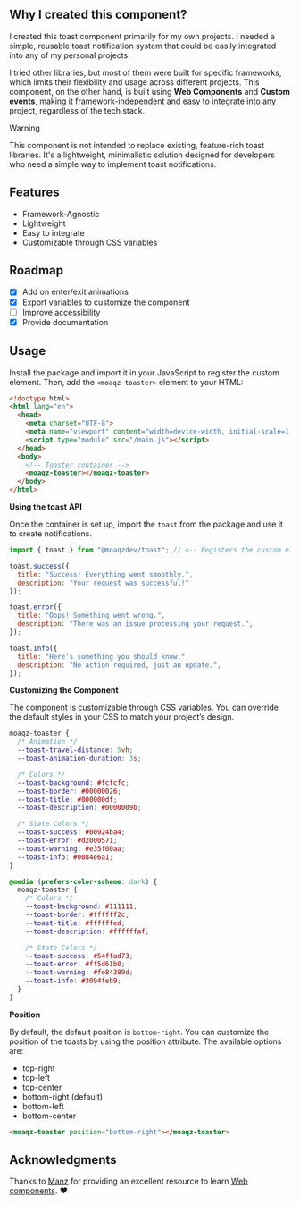 ## Why I created this component?

I created this toast component primarily for my own projects. I needed a simple, reusable toast notification system that could be easily integrated into any of my personal projects.

I tried other libraries, but most of them were built for specific frameworks, which limits their flexibility and usage across different projects. This component, on the other hand, is built using **Web Components** and **Custom events**, making it framework-independent and easy to integrate into any project, regardless of the tech stack.

> [!WARNING]
> This component is not intended to replace existing, feature-rich toast libraries. It's a lightweight, minimalistic solution designed for developers who need a simple way to implement toast notifications.

## Features

- Framework-Agnostic
- Lightweight
- Easy to integrate
- Customizable through CSS variables

## Roadmap

- [X] Add on enter/exit animations
- [X] Export variables to customize the component
- [ ] Improve accessibility
- [X] Provide documentation

## Usage

Install the package and import it in your JavaScript to register the custom element. Then, add the `<moaqz-toaster>` element to your HTML:

```html
<!doctype html>
<html lang="en">
  <head>
    <meta charset="UTF-8">
    <meta name="viewport" content="width=device-width, initial-scale=1.0">
    <script type="module" src="/main.js"></script>
  </head>
  <body>
    <!-- Toaster container -->
    <moaqz-toaster></moaqz-toaster>
  </body>
</html>
```

**Using the toast API**

Once the container is set up, import the `toast` from the package and use it to create notifications.

```js
import { toast } from "@moaqzdev/toast"; // <-- Registers the custom element.

toast.success({
  title: "Success! Everything went smoothly.",
  description: "Your request was successful!"
});

toast.error({
  title: "Oops! Something went wrong.",
  description: "There was an issue processing your request.",
});

toast.info({
  title: "Here's something you should know.",
  description: "No action required, just an update.",
});
```

**Customizing the Component**

The component is customizable through CSS variables. You can override the default styles in your CSS to match your project’s design.

```css
moaqz-toaster {
  /* Animation */
  --toast-travel-distance: 5vh;
  --toast-animation-duration: 3s;

  /* Colors */
  --toast-background: #fcfcfc;
  --toast-border: #00000026;
  --toast-title: #000000df;
  --toast-description: #0000009b;

  /* State Colors */
  --toast-success: #00924ba4;
  --toast-error: #d2000571;
  --toast-warning: #e35f00aa;
  --toast-info: #0084e6a1;
}

@media (prefers-color-scheme: dark) {
  moaqz-toaster {
    /* Colors */
    --toast-background: #111111;
    --toast-border: #ffffff2c;
    --toast-title: #ffffffed;
    --toast-description: #ffffffaf;

    /* State Colors */
    --toast-success: #54ffad73;
    --toast-error: #ff5d61b0;
    --toast-warning: #fe84389d;
    --toast-info: #3094feb9;
  }
}
```

**Position**

By default, the default position is `bottom-right`. You can customize the position of the toasts by using the position attribute. The available options are:

- top-right
- top-left
- top-center
- bottom-right (default)
- bottom-left
- bottom-center

```html
<moaqz-toaster position="bottom-right"></moaqz-toaster>
```

## Acknowledgments

Thanks to [Manz](https://manz.dev/) for providing an excellent resource to learn [Web components](https://lenguajejs.com/webcomponents/). ♥️
